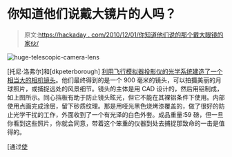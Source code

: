 # 你知道他们说戴大镜片的人吗？

> 原文:[https://hackaday . com/2010/12/01/你知道他们说的那个戴大眼镜的家伙/](https://hackaday.com/2010/12/01/you-know-that-they-say-about-guys-with-big-lenses/)

![](../Images/6493f7667da8e4f4ce59da3720f9da0a.png "huge-telescopic-camera-lens")

[托尼·洛弗尔]和[dkpeterborough] [利用飞行模拟器投影仪的光学系统建造了一个相当大的相机镜头](http://www.l-camera-forum.com/leica-forum/customer-forum/66544-home-made-900mm-lens.html)。他们最终得到的是一个 900 毫米的镜头，可以拍摄美丽的月球照片，或捕捉远处的风景细节。镜头的主体是用 CAD 设计的，然后用铝制成，如上图所示。同心挡板有助于防止镜头眩光，但它不能在其裸铝条件下使用。内部使用点画完成涂层，留下砂质纹理。那是用哑光黑色烧烤漆覆盖的，做了很好的防止光学干扰的工作，外面收到了一个有光泽的白色外套。成品重量:59 磅，但一旦你看到这些照片，你就会同意，带着这个笨重的仪器到处去捕捉那致命的一击是值得的。

[通过[使](http://blog.makezine.com/archive/2010/11/large_diy_900mm_lens_is_large.html)